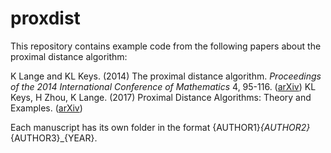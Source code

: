 # proxdist

This repository contains example code from the following papers about the proximal distance algorithm:

K Lange and KL Keys. (2014) The proximal distance algorithm. _Proceedings of the 2014 International Conference of Mathematics_ 4, 95-116. ([arXiv](https://arxiv.org/abs/1507.07598))
KL Keys, H Zhou, K Lange. (2017) Proximal Distance Algorithms: Theory and Examples. ([arXiv](https://arxiv.org/abs/1604.05694))

Each manuscript has its own folder in the format {AUTHOR1}_{AUTHOR2}_{AUTHOR3}_{YEAR}.
